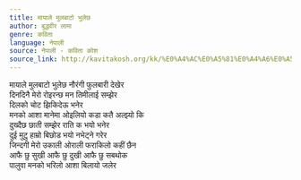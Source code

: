 ```yaml
---
title: मायाले मुलबाटो भुलेछ
author: बुद्धवीर लामा
genre: कविता
language: नेपाली
source: नेपाली - कविता कोश
source_link: http://kavitakosh.org/kk/%E0%A4%AC%E0%A5%81%E0%A4%A6%E0%A5%8D%E0%A4%A7%E0%A4%B5%E0%A5%80%E0%A4%B0_%E0%A4%B2%E0%A4%BE%E0%A4%AE%E0%A4%BE
---
```


मायाले मुलबाटो भुलेछ नौरंगी फुलबारी देखेर  
दिनदिनै मेरो रोइरन्छ मन तिमीलाई सम्झेर  
दिलको चोट झिकिदेऊ भनेर  
मनको आशा मानेमा ओइलियो कडा कतै अल्झ्यो कि  
दुख्दैछ छाती सम्झेर राति क भयो भनेर  
दुई मुटु हाम्रो बिछोड भयो नभेट्ने गरेर  
जिन्दगी मेरो उकाली ओराली फराकिलो कहीं छैन  
आफै छु सुखी आफै छु दुखी आफै छु सबथोक  
पालुवा मनको भरिलो आशा बिलायो जलेर
